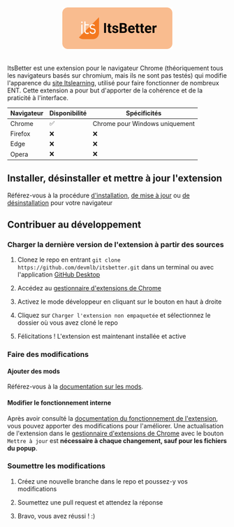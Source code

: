 
  

# <p align="center"><img src="https://github.com/devmlb/itsbetter/blob/main/icons/banner.png?raw=true"  width="50%"></p>

  

ItsBetter est une extension pour le navigateur Chrome (théoriquement tous les navigateurs basés sur chromium, mais ils ne sont pas testés) qui modifie l'apparence du [site Itslearning](https://itslearning.com/index.aspx), utilisé pour faire fonctionner de nombreux ENT. Cette extension a pour but d'apporter de la cohérence et de la praticité à l'interface.

| Navigateur | Disponibilité | Spécificités
|--|--|--|
| Chrome | ✅ | Chrome pour Windows uniquement |
| Firefox | ❌ | ❌ |
| Edge| ❌ | ❌ |
| Opera| ❌ | ❌ |


## Installer, désinstaller et mettre à jour l'extension

  

Référez-vous à la procédure [d'installation](https://github.com/devmlb/itsbetter/wiki/Installation,-mise-%C3%A0-jour-et-d%C3%A9sinstallation#installation), [de mise à jour](https://github.com/devmlb/itsbetter/wiki/Installation,-mise-%C3%A0-jour-et-d%C3%A9sinstallation#mise-%C3%A0-jour) ou [de désinstallation](https://github.com/devmlb/itsbetter/wiki/Installation,-mise-%C3%A0-jour-et-d%C3%A9sinstallation#d%C3%A9sinstallation) pour votre navigateur

  

## Contribuer au développement

  

### Charger la dernière version de l'extension à partir des sources

  

1. Clonez le repo en entrant `git clone https://github.com/devmlb/itsbetter.git` dans un terminal ou avec l'application [GitHub Desktop](https://desktop.github.com/)

2. Accédez au [gestionnaire d'extensions de Chrome](chrome://extensions/)

3. Activez le mode développeur en cliquant sur le bouton en haut à droite

4. Cliquez sur `Charger l'extension non empaquetée` et sélectionnez le dossier où vous avez cloné le repo

5. Félicitations ! L'extension est maintenant installée et active

  

### Faire des modifications

  

#### Ajouter des mods

  

Référez-vous à la [documentation sur les mods](https://github.com/devmlb/itsbetter/wiki/Mods).

  

#### Modifier le fonctionnement interne

  

Après avoir consulté la [documentation du fonctionnement de l'extension](https://github.com/devmlb/itsbetter/wiki/Accueil), vous pouvez apporter des modifications pour l'améliorer. Une actualisation de l'extension dans le [gestionnaire d'extensions de Chrome](chrome://extensions/) avec le bouton `Mettre à jour` est **nécessaire à chaque changement, sauf pour les fichiers du popup**.

  

### Soumettre les modifications

  

1. Créez une nouvelle branche dans le repo et poussez-y vos modifications

2. Soumettez une pull request et attendez la réponse

3. Bravo, vous avez réussi ! :)